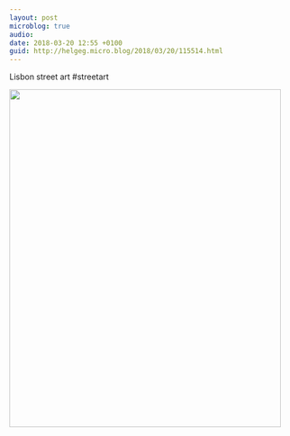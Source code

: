 ```yaml
---
layout: post
microblog: true
audio: 
date: 2018-03-20 12:55 +0100
guid: http://helgeg.micro.blog/2018/03/20/115514.html
---
```

Lisbon street art #streetart

<img src="http://microblog.helgegudmundsen.com/uploads/2018/117c7a3bfd.jpg" width="482" height="600" />
